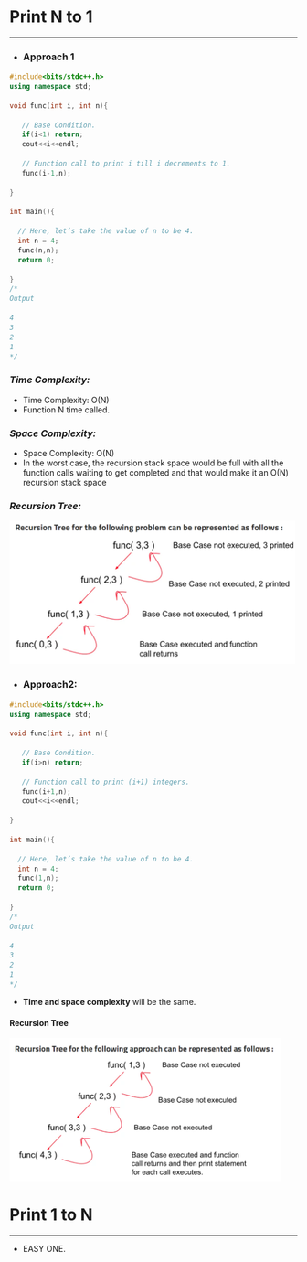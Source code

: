 # Print N to 1

---

- ### Approach 1

```C++
#include<bits/stdc++.h>
using namespace std;

void func(int i, int n){

   // Base Condition.
   if(i<1) return;
   cout<<i<<endl;

   // Function call to print i till i decrements to 1.
   func(i-1,n);

}

int main(){

  // Here, let’s take the value of n to be 4.
  int n = 4;
  func(n,n);
  return 0;

}
/*
Output

4
3
2
1
*/
```

### _Time Complexity:_

- Time Complexity: O(N)
- Function N time called.

### _Space Complexity:_

- Space Complexity: O(N)
- In the worst case, the recursion stack space would be full with all the function calls waiting to get completed and that would make it an O(N) recursion stack space

### _Recursion Tree:_

<img src="1-1.PNG" height=250px>

- ### Approach2:

```C++
#include<bits/stdc++.h>
using namespace std;

void func(int i, int n){

   // Base Condition.
   if(i>n) return;

   // Function call to print (i+1) integers.
   func(i+1,n);
   cout<<i<<endl;

}

int main(){

  // Here, let’s take the value of n to be 4.
  int n = 4;
  func(1,n);
  return 0;

}
/*
Output

4
3
2
1
*/
```

- **Time and space complexity** will be the same.

#### Recursion Tree

<img src="1-2.PNG" height=250px>

# Print 1 to N

---

- EASY ONE.
